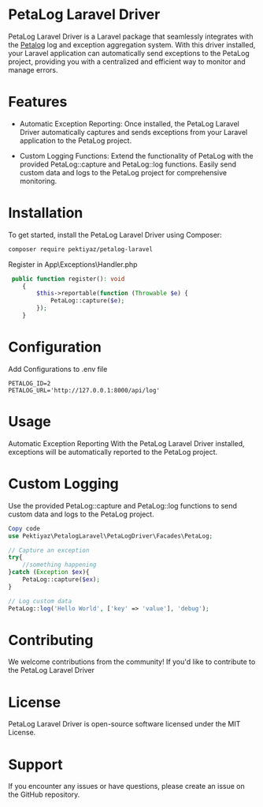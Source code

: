 # PetaLog Laravel Driver


PetaLog Laravel Driver is a Laravel package that seamlessly integrates with the [Petalog](https://github.com/pektiyaz/petalog) log and exception aggregation system. With this driver installed, your Laravel application can automatically send exceptions to the PetaLog project, providing you with a centralized and efficient way to monitor and manage errors.

# Features
- Automatic Exception Reporting: Once installed, the PetaLog Laravel Driver automatically captures and sends exceptions from your Laravel application to the PetaLog project.

- Custom Logging Functions: Extend the functionality of PetaLog with the provided PetaLog::capture and PetaLog::log functions. Easily send custom data and logs to the PetaLog project for comprehensive monitoring.

# Installation
To get started, install the PetaLog Laravel Driver using Composer:


```bash
composer require pektiyaz/petalog-laravel
```
Register in App\Exceptions\Handler.php
```php
 public function register(): void
    {
        $this->reportable(function (Throwable $e) {
            PetaLog::capture($e);
        });
    }
```

# Configuration

Add Configurations to .env file
```dotenv
PETALOG_ID=2
PETALOG_URL='http://127.0.0.1:8000/api/log'
```

# Usage
Automatic Exception Reporting
With the PetaLog Laravel Driver installed, exceptions will be automatically reported to the PetaLog project.

# Custom Logging
Use the provided PetaLog::capture and PetaLog::log functions to send custom data and logs to the PetaLog project.

```php
Copy code
use Pektiyaz\PetalogLaravel\PetaLogDriver\Facades\PetaLog;

// Capture an exception
try{
    //something happening
}catch (Exception $ex){
    PetaLog::capture($ex);
}

// Log custom data
PetaLog::log('Hello World', ['key' => 'value'], 'debug');
```
# Contributing
We welcome contributions from the community! If you'd like to contribute to the PetaLog Laravel Driver

# License
PetaLog Laravel Driver is open-source software licensed under the MIT License.

# Support
If you encounter any issues or have questions, please create an issue on the GitHub repository.